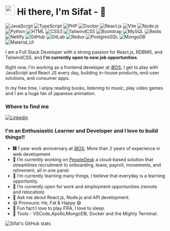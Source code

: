 <h1><img src="https://emojis.slackmojis.com/emojis/images/1531849430/4246/blob-sunglasses.gif?1531849430" width="30"/>  Hi there, I'm Sifat - 👋 </h1>

![JavaScript](https://img.shields.io/badge/JavaScript-F7DF1E?style=flat-square&logo=javascript&logoColor=black)
![TypeScript](https://img.shields.io/badge/TypeScript-007ACC?style=flat-square&logo=typescript&logoColor=white)
![PHP](https://img.shields.io/badge/PHP-777BB4?style=flat-square&logo=php&logoColor=white)
![Docker](https://img.shields.io/badge/Docker-0CC1F3?style=flat-square&logo=docker&logoColor=white)
![React.js](https://img.shields.io/badge/React.js-0081CB?style=flat-square&logo=react&logoColor=61DAFB)
![Vite](https://img.shields.io/badge/Vite-593D88?style=flat-square&logo=vite&logoColor=white)
![Node.js](https://img.shields.io/badge/Node.js-43853D?style=flat-square&logo=node.js&logoColor=white)
![Python](https://img.shields.io/badge/Python-3776AB?style=flat-square&logo=python&logoColor=white)
![HTML](https://img.shields.io/badge/HTML5-E34F26?style=flat-square&logo=html5&logoColor=white)
![CSS3](https://img.shields.io/badge/CSS3-1572B6?style=flat-square&logo=css3&logoColor=white)
![TailwindCSS](https://img.shields.io/badge/Tailwind_CSS-38B2AC?style=flat-square&logo=tailwind-css&logoColor=white)
![Bootstrap](https://img.shields.io/badge/Bootstrap-563D7C?style=flat-square&logo=bootstrap&logoColor=white)
![MySQL](https://img.shields.io/badge/MySQL-005C84?style=flat-square&logo=mysql&logoColor=white)
![Redis](https://img.shields.io/badge/redis-%23DD0031.svg?&style=flat-square&logo=redis&logoColor=white)
![Netlify](https://img.shields.io/badge/Netlify-00C7B7?style=flat-square&logo=netlify&logoColor=white)
![GitHub](https://img.shields.io/badge/GitHub-100000?style=for-the-badge&logo=github&logoColor=white)
![GitLab](https://img.shields.io/badge/GitLab-330F63?style=for-the-badge&logo=gitlab&logoColor=white)
![Redux](https://img.shields.io/badge/Redux-593D88?style=for-the-badge&logo=redux&logoColor=white)
![PostgresSQL](https://img.shields.io/badge/PostgreSQL-316192?style=for-the-badge&logo=postgresql&logoColor=white)
![MongoDB](https://img.shields.io/badge/MongoDB-4EA94B?style=for-the-badge&logo=mongodb&logoColor=white)
![Material_UI](https://img.shields.io/badge/Material--UI-0081CB?style=for-the-badge&logo=material-ui&logoColor=white)


I am a Full Stack Developer with a strong passion for React.js, RDBMS, and TailwindCSS, and **I'm currently open to new job opportunities**.

Right now, I'm working as a frontend developer at [iBOS](https://ibos.io/), I get to play with JavaScript and React JS every day, building in-house products, end-user solutions, and consumer apps.

In my free time, I enjoy reading books, listening to music, play video games and I am a huge fan of japanese animation.


### Where to find me

[![Linkedin](https://img.shields.io/badge/LinkedIn-0077B5?style=flat-square&logo=linkedin&logoColor=white)](https://www.linkedin.com/in/md-sifat-ibn-awlad/) 


### I'm an Enthusiastic Learner and Developer and I love to build things!!


- :fireworks: 1 year work anniversary at [iBOS](https://ibos.io/). More than 2 years of experience in web development 
- 🔭 I’m currently working on  [PeopleDesk](https://ibos.io/peopledesk-best-hr-management-software/) a cloud-based solution that streamlines recruitment to onboarding, leave, payroll, movements, and retirement, all in one panel.
- 🌱 I’m currently learning many things, I believe that everyday is a learning opportunity.
- 👯 I’m currently open for work and employment opportunities (remote and relocation)
- 💬 Ask me about React.js, Node.js and API development.
- 😄 Pronouns: He, Fat & Happy 😄
- :partying_face: Fun fact:I love to play FIFA, I love to sleep.
- :wrench: Tools - VSCode,Apollo,MongoDB, Docker and the Mighty Terminal.

![Sifat's GitHub stats](https://github-readme-stats.vercel.app/api?username=sifat18&show_icons=true&theme=gruvbox)
